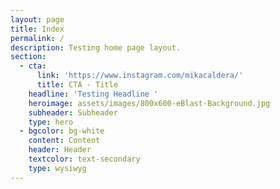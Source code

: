 ```yaml
---
layout: page
title: Index
permalink: /
description: Testing home page layout.
section:
  - cta:
      link: 'https://www.instagram.com/mikacaldera/'
      title: CTA - Title
    headline: 'Testing Headline '
    heroimage: assets/images/800x600-eBlast-Background.jpg
    subheader: Subheader
    type: hero
  - bgcolor: bg-white
    content: Content
    header: Header
    textcolor: text-secondary
    type: wysiwyg
---
```


